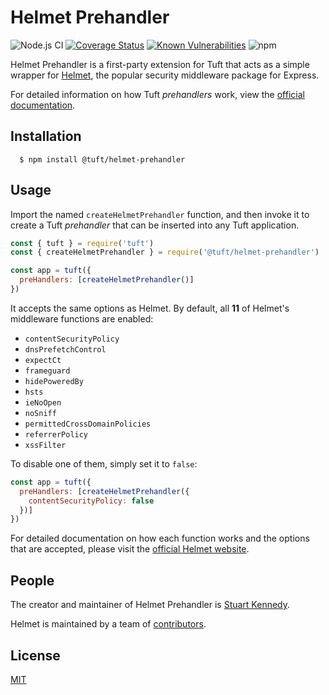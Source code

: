 # Helmet Prehandler

![Node.js CI](https://github.com/tuftjs/helmet-prehandler/workflows/Node.js%20CI/badge.svg)
[![Coverage Status](https://coveralls.io/repos/github/tuftjs/helmet-prehandler/badge.svg)](https://coveralls.io/github/tuftjs/helmet-prehandler)
[![Known Vulnerabilities](https://snyk.io/test/github/tuftjs/helmet-prehandler/badge.svg?targetFile=package.json)](https://snyk.io/test/github/tuftjs/helmet-prehandler?targetFile=package.json)
![npm](https://img.shields.io/npm/v/@tuft/helmet-prehandler)

Helmet Prehandler is a first-party extension for Tuft that acts as a simple wrapper for [Helmet](https://helmetjs.github.io/), the popular security middleware package for Express.

For detailed information on how Tuft *prehandlers* work, view the [official documentation](https://www.tuft.dev/docs/extensions/#pre-handlers).

## Installation
```
  $ npm install @tuft/helmet-prehandler
```

## Usage

Import the named `createHelmetPrehandler` function, and then invoke it to create a Tuft *prehandler* that can be inserted into any Tuft application.

```js
const { tuft } = require('tuft')
const { createHelmetPrehandler } = require('@tuft/helmet-prehandler')

const app = tuft({
  preHandlers: [createHelmetPrehandler()]
})
```

It accepts the same options as Helmet. By default, all **11** of Helmet's middleware functions are enabled:

* `contentSecurityPolicy`
* `dnsPrefetchControl`
* `expectCt`
* `frameguard`
* `hidePoweredBy`
* `hsts`
* `ieNoOpen`
* `noSniff`
* `permittedCrossDomainPolicies`
* `referrerPolicy`
* `xssFilter`

To disable one of them, simply set it to `false`:

```js
const app = tuft({
  preHandlers: [createHelmetPrehandler({
    contentSecurityPolicy: false
  })]
})
```

For detailed documentation on how each function works and the options that are accepted, please visit the [official Helmet website](https://helmetjs.github.io/).

## People
The creator and maintainer of Helmet Prehandler is [Stuart Kennedy](https://github.com/rav2040).

Helmet is maintained by a team of [contributors](https://helmetjs.github.io/contributors/).

## License
[MIT](https://github.com/tuftjs/helmet-prehandler/blob/master/LICENSE)
